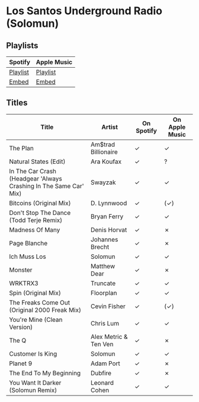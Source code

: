 # Los Santos Underground Radio (Solomun)

## Playlists

| Spotify                                                                 | Apple Music                                                              |
| ----------------------------------------------------------------------- | ------------------------------------------------------------------------ |
| [Playlist](https://open.spotify.com/playlist/6YZJnIXDOHyY0eu6PEFLUQ)    | [Playlist](https://itunes.apple.com/de/playlist/pl.u-gZYmCMEbzdR)        |
| [Embed](https://open.spotify.com/embed/playlist/6YZJnIXDOHyY0eu6PEFLUQ) | [Embed](https://tools.applemusic.com/embed/v1/playlist/pl.u-gZYmCMEbzdR) |

## Titles

| Title                                                             | Artist                | On Spotify | On Apple Music |
| ----------------------------------------------------------------- | --------------------- | ---------- | -------------- |
| The Plan                                                          | Am$trad Billionaire   | ✓          | ✓              |
| Natural States (Edit)                                             | Ara Koufax            | ✓          | ?              |
| In The Car Crash (Headgear 'Always Crashing In The Same Car' Mix) | Swayzak               | ✓          | ✓              |
| Bitcoins (Original Mix)                                           | D. Lynnwood           | ✓          | (✓)            |
| Don't Stop The Dance (Todd Terje Remix)                           | Bryan Ferry           | ✓          | ✓              |
| Madness Of Many                                                   | Denis Horvat          | ✓          | ✗              |
| Page Blanche                                                      | Johannes Brecht       | ✓          | ✗              |
| Ich Muss Los                                                      | Solomun               | ✓          | ✓              |
| Monster                                                           | Matthew Dear          | ✓          | ✗              |
| WRKTRX3                                                           | Truncate              | ✓          | ✓              |
| Spin (Original Mix)                                               | Floorplan             | ✓          | ✓              |
| The Freaks Come Out (Original 2000 Freak Mix)                     | Cevin Fisher          | ✓          | (✓)            |
| You're Mine (Clean Version)                                       | Chris Lum             | ✓          | ✓              |
| The Q                                                             | Alex Metric & Ten Ven | ✓          | ✗              |
| Customer Is King                                                  | Solomun               | ✓          | ✓              |
| Planet 9                                                          | Adam Port             | ✓          | ✗              |
| The End To My Beginning                                           | Dubfire               | ✓          | ✗              |
| You Want It Darker (Solomun Remix)                                | Leonard Cohen         | ✓          | ✓              |
